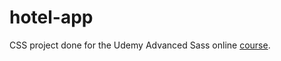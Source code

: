 # hotel-app

CSS project done for the Udemy Advanced Sass online [course](https://www.udemy.com/course/advanced-css-and-sass/).

